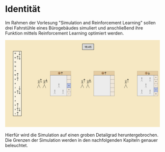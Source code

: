 # Identität

<!-- Wie heißt das Modell? -->
<!-- Fahrstuhl -->

Im Rahmen der Vorlesung "Simulation and Reinforcement Learning" sollen drei Fahrstühle eines
Bürogebäudes simuliert und anschließend ihre Funktion mittels Reinforcement Learning optimiert werden. 

<!-- \includegraphics[scale=0.2]{images/Fahrstuhl.png} -->
![UI der späteren Fahrstuhl-Simulation](../images/Fahrstuhl.png "Simulations-UI")

<!-- Was sind die Grenzen des Modells? -->
<!-- Wie weit modellieren -->
Hierfür wird die Simulation auf einen groben Detailgrad heruntergebrochen. Die Grenzen der Simulation werden in den
nachfolgenden Kapiteln genauer beleuchtet.